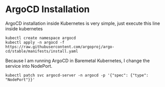 # ArgoCD Installation

ArgoCD installation inside Kubernetes is very simple, just execute this line inside kubernetes
```
kubectl create namespace argocd
kubectl apply -n argocd -f https://raw.githubusercontent.com/argoproj/argo-cd/stable/manifests/install.yaml
```
Because I am running ArgoCD in Baremetal Kubernetes, I change the service into NodePort.
```
kubectl patch svc argocd-server -n argocd -p '{"spec": {"type": "NodePort"}}'
```
